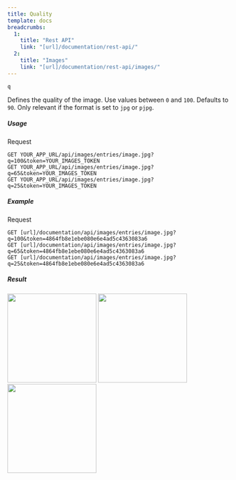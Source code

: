 ```yaml
---
title: Quality
template: docs 
breadcrumbs:
  1:
    title: "Rest API"
    link: "[url]/documentation/rest-api/"
  2:
    title: "Images"
    link: "[url]/documentation/rest-api/images/"
---
```


`q`

Defines the quality of the image. Use values between `0` and `100`. Defaults to `90`. Only relevant if the format is set to `jpg` or `pjpg`.


##### Usage

<div class="file-header">Request</div>

```http
GET YOUR_APP_URL/api/images/entries/image.jpg?q=100&token=YOUR_IMAGES_TOKEN
GET YOUR_APP_URL/api/images/entries/image.jpg?q=65&token=YOUR_IMAGES_TOKEN
GET YOUR_APP_URL/api/images/entries/image.jpg?q=25&token=YOUR_IMAGES_TOKEN
```

##### Example

<div class="file-header">Request</div>

```http
GET [url]/documentation/api/images/entries/image.jpg?q=100&token=4864fb8e1ebe080e6e4ad5c4363083a6
GET [url]/documentation/api/images/entries/image.jpg?q=65&token=4864fb8e1ebe080e6e4ad5c4363083a6
GET [url]/documentation/api/images/entries/image.jpg?q=25&token=4864fb8e1ebe080e6e4ad5c4363083a6
```

##### Result

<img width="200" class="inline" src="[url]/documentation/api/images/entries/image.jpg?q=100&token=4864fb8e1ebe080e6e4ad5c4363083a6">
<img width="200" class="inline" src="[url]/documentation/api/images/entries/image.jpg?q=65&token=4864fb8e1ebe080e6e4ad5c4363083a6">
<img width="200" class="inline" src="[url]/documentation/api/images/entries/image.jpg?q=25&token=4864fb8e1ebe080e6e4ad5c4363083a6">
